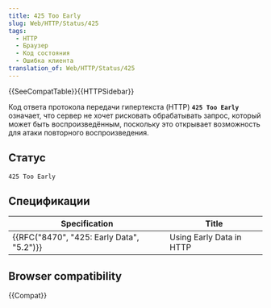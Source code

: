 ```yaml
---
title: 425 Too Early
slug: Web/HTTP/Status/425
tags:
  - HTTP
  - Браузер
  - Код состояния
  - Ошибка клиента
translation_of: Web/HTTP/Status/425
---
```


{{SeeCompatTable}}{{HTTPSidebar}}

Код ответа протокола передачи гипертекста (HTTP) **`425 Too Early`** означает, что сервер не хочет рисковать обрабатывать запрос, который может быть воспроизведённым, поскольку это открывает возможность для атаки повторного воспроизведения.

## Статус

```
425 Too Early
```

## Спецификации

| Specification                             | Title                    |
| ----------------------------------------- | ------------------------ |
| {{RFC("8470", "425: Early Data", "5.2")}} | Using Early Data in HTTP |

## Browser compatibility

{{Compat}}

